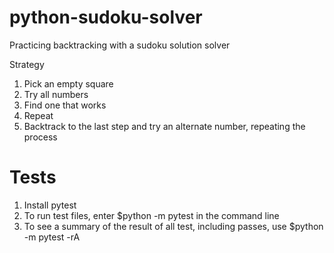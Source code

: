# python-sudoku-solver
Practicing backtracking with a sudoku solution solver

Strategy
1. Pick an empty square
2. Try all numbers
3. Find one that works
4. Repeat
5. Backtrack to the last step and try an alternate number, repeating the process


# Tests
1. Install pytest
2. To run test files, enter $python -m pytest in the command line
3. To see a summary of the result of all test, including passes, use $python -m pytest -rA